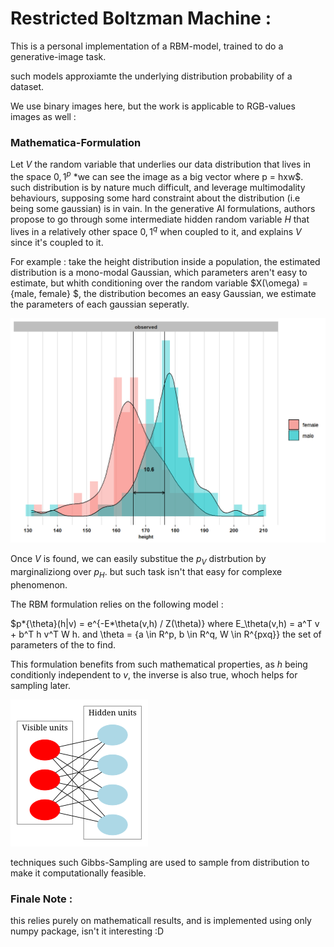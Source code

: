 # Restricted Boltzman Machine :

This is a personal implementation of a RBM-model, trained to do a generative-image task.

such models approxiamte the underlying distribution probability of a dataset.

We use binary images here, but the work is applicable to RGB-values images as well :

### Mathematica-Formulation

Let $V$ the random variable that underlies our data distribution that lives in the space ${0,1}^p$ \*we can see the image as a big vector where p = hxw$.
such distribution is by nature much difficult, and leverage multimodality behaviours, supposing some hard constraint about the distribution (i.e being some gaussian) is in vain.
In the generative AI formulations, authors propose to go through some intermediate hidden random variable $H$ that lives in a relatively other space ${0,1}^q$ when coupled to it, and explains $V$ since it's coupled to it.

For example : take the height distribution inside a population, the estimated distribution is a mono-modal Gaussian, which parameters aren't easy to estimate, but whith conditioning over the random variable $X(\omega) = {male, female} $, the distribution becomes an easy Gaussian, we estimate the parameters of each gaussian seperatly.

![Alt text](./imgs/height_dist.png)

Once $V$ is found, we can easily substitue the $p_V$ distrbution by marginaliziong over $p_H$. but such task isn't that easy for complexe phenomenon.

The RBM formulation relies on the following model :

$p*{\theta}(h|v) = e^{-E*\theta(v,h) / Z(\theta)} where E\_\theta(v,h) = a^T v + b^T h v^T W h. and \theta = {a \in R^p, b \in R^q, W \in R^{pxq}} the set of parameters of the to find.

This formulation benefits from such mathematical properties, as $h$ being conditionly independent to $v$, the inverse is also true, whoch helps for sampling later.

![Alt text](./imgs/rbm_states.png)

techniques such Gibbs-Sampling are used to sample from distribution to make it computationally feasible.

### Finale Note :

this relies purely on mathematicall results, and is implemented using only numpy package, isn't it interesting :D
